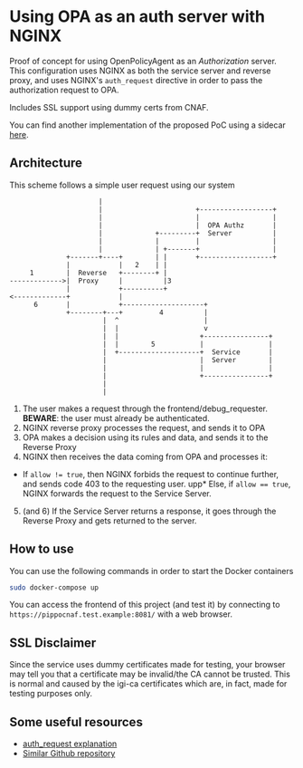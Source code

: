# Using OPA as an auth server with NGINX
Proof of concept for using OpenPolicyAgent as an _Authorization_ server.
This configuration uses NGINX as both the service server and reverse proxy, and uses NGINX's `auth_request` directive in order to pass the authorization request to OPA.

Includes SSL support using dummy certs from CNAF.

You can find another implementation of the proposed PoC using a sidecar [here](https://github.com/AngeloGalav/NGINX-OPA-Authz/tree/sidecar_version).

## Architecture
This scheme follows a simple user request using our system

```
                      |
                      |                       +------------------+
                      |                       |                  |
                      |                       |  OPA Authz       |
                      |             +---------+  Server          |
                      |             |         |                  |
                      |             | +-------+                  |
              +-------+----+        | |       +------------------+
              |            |   2    | |
     1        |  Reverse   +--------+ |
------------->|  Proxy     |          |3
              |            +----------+
<-------------+            |
      6       |            +--------------------+
              +--------+---+         4          |
                       |  ^                     |
                       |  |                     v
                       |  |                    +----------------+
                       |  |        5           |                |
                       |  +--------------------+  Service       |
                       |                       |  Server        |
                       |                       |                |
                       |                       +----------------+
                       |
                       |
```

1. The user makes a request through the frontend/debug_requester. **BEWARE**: the user must already be authenticated.  
2. NGINX reverse proxy processes the request, and sends it to OPA
3. OPA makes a decision using its rules and data, and sends it to the Reverse Proxy
4. NGINX then receives the data coming from OPA and processes it:
* If `allow != true`, then NGINX forbids the request to continue further, and sends code 403 to the requesting user.
upp* Else, if `allow == true`, NGINX forwards the request to the Service Server. 
5. (and 6) If the Service Server returns a response, it goes through the Reverse Proxy and gets returned to the server. 


## How to use
You can use the following commands in order to start the Docker containers
```bash
sudo docker-compose up
```
You can access the frontend of this project (and test it) by connecting to `https://pippocnaf.test.example:8081/` with a web browser.

## SSL Disclaimer
Since the service uses dummy certificates made for testing, your browser may tell you that a certificate may be invalid/the CA cannot be trusted. 
This is normal and caused by the igi-ca certificates which are, in fact, made for testing purposes only. 

## Some useful resources
- [auth_request explanation](https://redbyte.eu/en/blog/using-the-nginx-auth-request-module/)
- [Similar Github repository](https://github.com/summerwind/opa-nginx-rbac)
